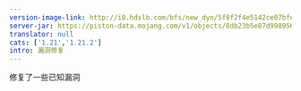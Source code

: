 ```yaml
---
version-image-link: http://i0.hdslb.com/bfs/new_dyn/5f8f2f4e5142ce07bfe96479f1f87244558830935.png
server-jar: https://piston-data.mojang.com/v1/objects/8db23b5e87d998956ac5b9a5d94d1b4db4b9ea44/server.jar
translator: null
cats: ['1.21','1.21.2']
intro: 漏洞修复
---
```

修复了一些已知漏洞

